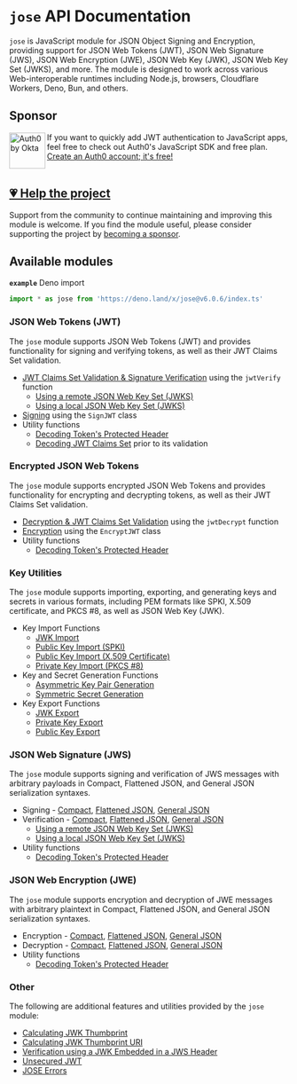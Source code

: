 # `jose` API Documentation

`jose` is JavaScript module for JSON Object Signing and Encryption, providing support for JSON Web Tokens (JWT), JSON Web Signature (JWS), JSON Web Encryption (JWE), JSON Web Key (JWK), JSON Web Key Set (JWKS), and more. The module is designed to work across various Web-interoperable runtimes including Node.js, browsers, Cloudflare Workers, Deno, Bun, and others.

## Sponsor

<picture>
  <source media="(prefers-color-scheme: dark)" srcset="../sponsor/Auth0byOkta_dark.png">
  <source media="(prefers-color-scheme: light)" srcset="../sponsor/Auth0byOkta_light.png">
  <img height="65" align="left" alt="Auth0 by Okta" src="../sponsor/Auth0byOkta_light.png">
</picture>

If you want to quickly add JWT authentication to JavaScript apps, feel free to check out Auth0's JavaScript SDK and free plan. [Create an Auth0 account; it's free!][sponsor-auth0]<br><br>

## [💗 Help the project](https://github.com/sponsors/panva)

Support from the community to continue maintaining and improving this module is welcome. If you find the module useful, please consider supporting the project by [becoming a sponsor](https://github.com/sponsors/panva).

## Available modules

**`example`** Deno import
```js
import * as jose from 'https://deno.land/x/jose@v6.0.6/index.ts'
```

### JSON Web Tokens (JWT)

The `jose` module supports JSON Web Tokens (JWT) and provides functionality for signing and verifying tokens, as well as their JWT Claims Set validation.

- [JWT Claims Set Validation & Signature Verification](https://github.com/panva/jose/blob/v6.0.6/docs/jwt/verify/functions/jwtVerify.md) using the `jwtVerify` function
  - [Using a remote JSON Web Key Set (JWKS)](https://github.com/panva/jose/blob/v6.0.6/docs/jwks/remote/functions/createRemoteJWKSet.md)
  - [Using a local JSON Web Key Set (JWKS)](https://github.com/panva/jose/blob/v6.0.6/docs/jwks/local/functions/createLocalJWKSet.md)
- [Signing](https://github.com/panva/jose/blob/v6.0.6/docs/jwt/sign/classes/SignJWT.md) using the `SignJWT` class
- Utility functions
  - [Decoding Token's Protected Header](https://github.com/panva/jose/blob/v6.0.6/docs/util/decode_protected_header/functions/decodeProtectedHeader.md)
  - [Decoding JWT Claims Set](https://github.com/panva/jose/blob/v6.0.6/docs/util/decode_jwt/functions/decodeJwt.md) prior to its validation

### Encrypted JSON Web Tokens

The `jose` module supports encrypted JSON Web Tokens and provides functionality for encrypting and decrypting tokens, as well as their JWT Claims Set validation.

- [Decryption & JWT Claims Set Validation](https://github.com/panva/jose/blob/v6.0.6/docs/jwt/decrypt/functions/jwtDecrypt.md) using the `jwtDecrypt` function
- [Encryption](https://github.com/panva/jose/blob/v6.0.6/docs/jwt/encrypt/classes/EncryptJWT.md) using the `EncryptJWT` class
- Utility functions
  - [Decoding Token's Protected Header](https://github.com/panva/jose/blob/v6.0.6/docs/util/decode_protected_header/functions/decodeProtectedHeader.md)

### Key Utilities

The `jose` module supports importing, exporting, and generating keys and secrets in various formats, including PEM formats like SPKI, X.509 certificate, and PKCS #8, as well as JSON Web Key (JWK).

- Key Import Functions
  - [JWK Import](https://github.com/panva/jose/blob/v6.0.6/docs/key/import/functions/importJWK.md)
  - [Public Key Import (SPKI)](https://github.com/panva/jose/blob/v6.0.6/docs/key/import/functions/importSPKI.md)
  - [Public Key Import (X.509 Certificate)](https://github.com/panva/jose/blob/v6.0.6/docs/key/import/functions/importX509.md)
  - [Private Key Import (PKCS #8)](https://github.com/panva/jose/blob/v6.0.6/docs/key/import/functions/importPKCS8.md)
- Key and Secret Generation Functions
  - [Asymmetric Key Pair Generation](https://github.com/panva/jose/blob/v6.0.6/docs/key/generate_key_pair/functions/generateKeyPair.md)
  - [Symmetric Secret Generation](https://github.com/panva/jose/blob/v6.0.6/docs/key/generate_secret/functions/generateSecret.md)
- Key Export Functions
  - [JWK Export](https://github.com/panva/jose/blob/v6.0.6/docs/key/export/functions/exportJWK.md)
  - [Private Key Export](https://github.com/panva/jose/blob/v6.0.6/docs/dkey/export/functions/exportPKCS8.md)
  - [Public Key Export](https://github.com/panva/jose/blob/v6.0.6/docs/dkey/export/functions/exportSPKI.md)

### JSON Web Signature (JWS)

The `jose` module supports signing and verification of JWS messages with arbitrary payloads in Compact, Flattened JSON, and General JSON serialization syntaxes.

- Signing - [Compact](https://github.com/panva/jose/blob/v6.0.6/docs/jws/compact/sign/classes/CompactSign.md), [Flattened JSON](https://github.com/panva/jose/blob/v6.0.6/docs/jws/flattened/sign/classes/FlattenedSign.md), [General JSON](https://github.com/panva/jose/blob/v6.0.6/docs/jws/general/sign/classes/GeneralSign.md)
- Verification - [Compact](https://github.com/panva/jose/blob/v6.0.6/docs/jws/compact/verify/functions/compactVerify.md), [Flattened JSON](https://github.com/panva/jose/blob/v6.0.6/docs/jws/flattened/verify/functions/flattenedVerify.md), [General JSON](https://github.com/panva/jose/blob/v6.0.6/docs/jws/general/verify/functions/generalVerify.md)
  - [Using a remote JSON Web Key Set (JWKS)](https://github.com/panva/jose/blob/v6.0.6/docs/jwks/remote/functions/createRemoteJWKSet.md)
  - [Using a local JSON Web Key Set (JWKS)](https://github.com/panva/jose/blob/v6.0.6/docs/jwks/local/functions/createLocalJWKSet.md)
- Utility functions
  - [Decoding Token's Protected Header](https://github.com/panva/jose/blob/v6.0.6/docs/util/decode_protected_header/functions/decodeProtectedHeader.md)

### JSON Web Encryption (JWE)

The `jose` module supports encryption and decryption of JWE messages with arbitrary plaintext in Compact, Flattened JSON, and General JSON serialization syntaxes.

- Encryption - [Compact](https://github.com/panva/jose/blob/v6.0.6/docs/jwe/compact/encrypt/classes/CompactEncrypt.md), [Flattened JSON](https://github.com/panva/jose/blob/v6.0.6/docs/jwe/flattened/encrypt/classes/FlattenedEncrypt.md), [General JSON](https://github.com/panva/jose/blob/v6.0.6/docs/jwe/general/encrypt/classes/GeneralEncrypt.md)
- Decryption - [Compact](https://github.com/panva/jose/blob/v6.0.6/docs/jwe/compact/decrypt/functions/compactDecrypt.md), [Flattened JSON](https://github.com/panva/jose/blob/v6.0.6/docs/jwe/flattened/decrypt/functions/flattenedDecrypt.md), [General JSON](https://github.com/panva/jose/blob/v6.0.6/docs/jwe/general/decrypt/functions/generalDecrypt.md)
- Utility functions
  - [Decoding Token's Protected Header](https://github.com/panva/jose/blob/v6.0.6/docs/util/decode_protected_header/functions/decodeProtectedHeader.md)

### Other

The following are additional features and utilities provided by the `jose` module:

- [Calculating JWK Thumbprint](https://github.com/panva/jose/blob/v6.0.6/docs/jwk/thumbprint/functions/calculateJwkThumbprint.md)
- [Calculating JWK Thumbprint URI](https://github.com/panva/jose/blob/v6.0.6/docs/jwk/thumbprint/functions/calculateJwkThumbprintUri.md)
- [Verification using a JWK Embedded in a JWS Header](https://github.com/panva/jose/blob/v6.0.6/docs/jwk/embedded/functions/EmbeddedJWK.md)
- [Unsecured JWT](https://github.com/panva/jose/blob/v6.0.6/docs/jwt/unsecured/classes/UnsecuredJWT.md)
- [JOSE Errors](https://github.com/panva/jose/blob/v6.0.6/docs/util/errors/README.md)

[sponsor-auth0]: https://a0.to/signup/panva

[^cjs]: CJS style `let jose = require('jose')` is possible in Node.js versions where `process.features.require_module` is `true` or with the `--experimental-require-module` Node.js CLI flag.
